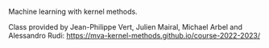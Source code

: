 Machine learning with kernel methods.

Class provided by Jean-Philippe Vert, Julien Mairal, Michael Arbel and Alessandro Rudi: https://mva-kernel-methods.github.io/course-2022-2023/

